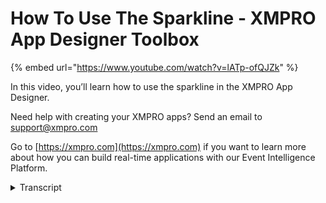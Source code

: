 # How To Use The Sparkline - XMPRO App Designer Toolbox
{% embed url="https://www.youtube.com/watch?v=lATp-ofQJZk" %}

In this video, you’ll learn how to use the sparkline in the XMPRO App Designer.

Need help with creating your XMPRO apps? Send an email to support@xmpro.com

Go to [https://xmpro.com](https://xmpro.com) if you want to learn more about how you can build real-time applications with our Event Intelligence Platform.
<details>
<summary>Transcript</summary>hi and welcome to another training video

from Exim Pro today we will be looking

at how to use the sparkline component as

a prerequisite you should have already

gone through the video on how to create

and use data sources if not then I

recommend doing that first the sparkline

component can be found in the basic

blocks section sparklines don't look so

good when they are extremely large so

I'm going to change the width to 50% on

this one and I to 80 pixels and I I also

have to change the Flex grow to zero so

in order for anything to appear in the

sparkline we have to assign it a data

source I've already previously created

one with a battery level over time and

you have to select the data so the

x-axis is the horizontal axis we want to

put that as time timestamp and the

y-axis is the value you're going to

represent on the graph which is battery

level and ignore empty points if you

check this it will discard any rows in

the in the data set that it gets that

have empty values so we can save that

and the default looks like this it's got

a battery level over time it's going

down and then it recharges and it goes

down again or recharges

it doesn't have to be a line it can be

an area bar spline spline area step area

step line or win-loss graph so what this

what some of these look like spline what

that does is it rounds the edges of the

line so instead of a jagged line it

start as sort of smoothes doubt step

makes it go in a horizontal and then

vertical and nothing else

area puts great underneath the line and

each of these have appearance properties

that you can assign to them so area has

highlight first and last etc bar has

some less properties when loss has some

wind color lost color etc so if we go

back to line and choose highlight first

and last point then it's going to bring

up some more options if we choose show

min and Max point it's going to choose

it's going to show some more options we

can change the line width back to two

there are a bunch of ways that you can

make this you can customize the

sparkline so here we've got some max

points which is 100% and then points

which is 0% so it's highly in

highlighting that and then we've got a

first and last point that's also being

highlighted

and there are many more ways that you

can modify the sparkline this has been

how to use the sparkline component
</details>